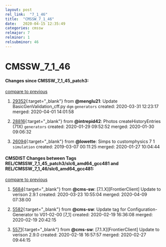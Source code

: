 ```yaml
---
layout: post
rel_link:  "7_1_46"
title:  "CMSSW_7_1_46"
date:   2020-04-15 12:35:49
categories: cmssw
relmajor: 7
relminor: 1
relsubminor: 46
---
```


# CMSSW_7_1_46
#### Changes since CMSSW_7_1_45_patch3:
[compare to previous](https://github.com/cms-sw/cmssw/compare/CMSSW_7_1_45_patch3...CMSSW_7_1_46)



1. [29352](http://github.com/cms-sw/cmssw/pull/29352){:target="_blank"}  from **@menglu21**: Update BasicGenValidation_cff.py `dqm`  `generators`  created: 2020-03-31 12:23:17 merged: 2020-04-01 14:01:58



2. [28816](http://github.com/cms-sw/cmssw/pull/28816){:target="_blank"}  from **@intrepid42**: Photos createHistoryEntries (71X) `generators`  created: 2020-01-29 09:52:52 merged: 2020-01-30 09:06:32



3. [26094](http://github.com/cms-sw/cmssw/pull/26094){:target="_blank"}  from **@lowette**: Simps to customphysics 7 1 `simulation`  created: 2019-03-07 00:11:25 merged: 2020-01-27 10:04:44



#### CMSDIST Changes between Tags REL/CMSSW_7_1_45_patch3/slc6_amd64_gcc481 and REL/CMSSW_7_1_46/slc6_amd64_gcc481:
[compare to previous](https://github.com/cms-sw/cmsdist/compare/REL/CMSSW_7_1_45_patch3/slc6_amd64_gcc481...REL/CMSSW_7_1_46/slc6_amd64_gcc481)



1. [5684](http://github.com/cms-sw/cmsdist/pull/5684){:target="_blank"}  from **@cms-sw**: [7.1.X][FrontierClient] Update to verison 2.9.1 created: 2020-03-23 10:55:04 merged: 2020-04-09 07:38:00

2. [5582](http://github.com/cms-sw/cmsdist/pull/5582){:target="_blank"}  from **@cms-sw**: Update tag for Configuration-Generator to V01-02-00 [7_1] created: 2020-02-19 16:36:08 merged: 2020-02-19 20:42:15

3. [5571](http://github.com/cms-sw/cmsdist/pull/5571){:target="_blank"}  from **@cms-sw**: [7.1.X][FrontierClient] Update to verison 2.9.0 created: 2020-02-18 16:57:57 merged: 2020-02-27 09:44:15
